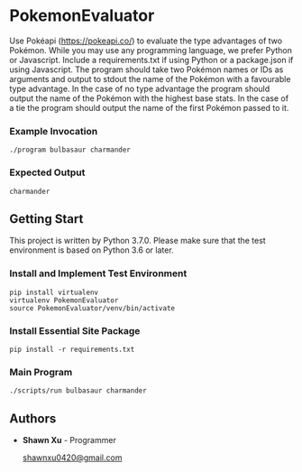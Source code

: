 # PokemonEvaluator

Use Pokéapi (https://pokeapi.co/) to evaluate the type advantages of two Pokémon. While you may use any programming language, we prefer Python or Javascript. Include a requirements.txt if using Python or a package.json if using Javascript.
The program should take two Pokémon names or IDs as arguments and output to stdout the name of the Pokémon with a favourable type advantage.
In the case of no type advantage the program should output the name of the Pokémon with the highest base stats. In the case of a tie the program should output the name of the first Pokémon passed to it.


### Example Invocation 

```
./program bulbasaur charmander
```
### Expected Output

```
charmander
```

## Getting Start

This project is written by Python 3.7.0. Please make sure that the test environment is based on Python 3.6 or later.

### Install and Implement Test Environment

```buildoutcfg
pip install virtualenv
virtualenv PokemonEvaluator
source PokemonEvaluator/venv/bin/activate
```

### Install Essential Site Package

```buildoutcfg
pip install -r requirements.txt
``` 

### Main Program

```
./scripts/run bulbasaur charmander
```

## Authors

* **Shawn Xu** - Programmer

  shawnxu0420@gmail.com